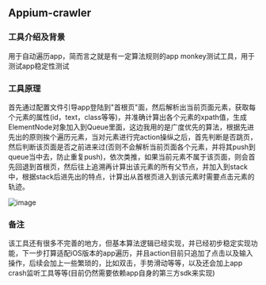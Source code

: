 ## Appium-crawler

### 工具介绍及背景
用于自动遍历app，简而言之就是有一定算法规则的app monkey测试工具，用于测试app稳定性测试

### 工具原理
首先通过配置文件引导app登陆到"首根页"面，然后解析出当前页面元素，获取每个元素的属性(id，text，class等等)，并准确计算出各个元素的xpath值，生成ElementNode对象加入到Queue里面，这边我用的是广度优先的算法，根据先进先出的原则挨个遍历元素，当对元素进行完action操纵之后，首先判断是否跳页，然后判断该页面是否之前进来过(否则不会解析当前页面各个元素，并将其push到queue当中去，防止重复push)，依次类推，如果当前元素不属于该页面，则会首先回退到首根页，然后往上追溯再计算出该元素的所有父节点，并加入到stack中，根据stack后进先出的特点，计算出从首根页进入到该元素时需要点击元素的轨迹。

![image](http://note.youdao.com/yws/public/resource/f5414a569ceaa608d7f54c2290fd34a9/xmlnote/10DBE569BBD94E9CBD8C13E4F4575F21/3760)

### 备注
该工具还有很多不完善的地方，但基本算法逻辑已经实现，并已经初步稳定实现功能，下一步打算适配iOS版本的app遍历，并且action目前只追加了点击以及输入操作，后续会加上一些繁琐的，比如双击，手势滑动等等，以及还会加上app crash监听工具等等(目前仍然需要依赖app自身的第三方sdk来实现)
